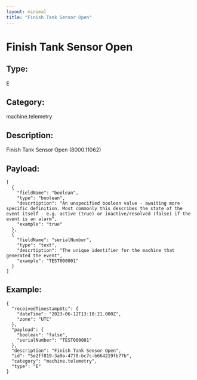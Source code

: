 ```yaml
---
layout: minimal
title: "Finish Tank Sensor Open"
---
```


# Finish Tank Sensor Open

## Type:

E

## Category:

machine.telemetry

## Description: 

Finish Tank Sensor Open (8000.11062)

## Payload:

```
[
  {
    "fieldName": "boolean",
    "type": "boolean",
    "descrtiption": "An unspecified boolean value - awaiting more specific definition. Most commonly this describes the state of the event itself - e.g. active (true) or inactive/resolved (false) if the event is an alarm",
    "example": "true"
  },
  {
    "fieldName": "serialNumber",
    "type": "text",
    "descrtiption": "The unique identifier for the machine that generated the event",
    "example": "TEST000001"
  }
]
```

## Example:

```
{
  "receivedTimestampUtc": {
    "dateTime": "2023-06-12T13:10:21.000Z",
    "zone": "UTC"
  },
  "payload": {
    "boolean": "false",
    "serialNumber": "TEST000001"
  },
  "description": "Finish Tank Sensor Open",
  "id": "5e2ff819-3a9a-4778-bc7c-b664219fb77b",
  "category": "machine.telemetry",
  "type": "E"
}
```
